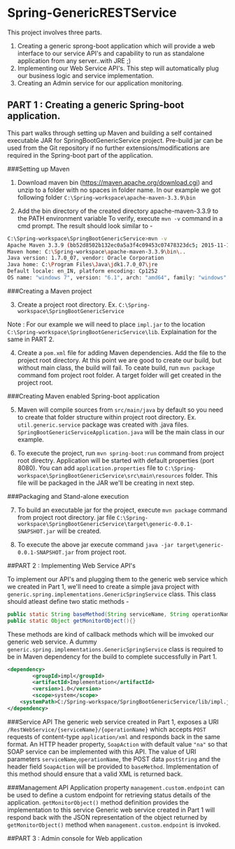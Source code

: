 # Spring-GenericRESTService

This project involves three parts.
1. Creating a generic sprong-boot application which will provide a web interface to our service API's and capability to run as standalone application from any server..with JRE ;)
2. Implementing our Web Service API's. This step will automatically plug our business logic and service implementation.
3. Creating an Admin service for our application monitoring.

## PART 1 : Creating a generic Spring-boot application.

This part walks through setting up Maven and building a self contained executable JAR for SpringBootGenericService project.
Pre-build jar can be used from the Git repository if no further extensions/modifications are required in the Spring-boot part of the application.

###Setting up Maven

1. Download maven bin (https://maven.apache.org/download.cgi) and unzip to a folder with no spaces in folder name. 
   In our example we got following folder `C:\Spring-workspace\apache-maven-3.3.9\bin`

2. Add the bin directory of the created directory apache-maven-3.3.9 to the PATH environment variable
   To verify, execute `mvn -v` command  in a cmd prompt. The result should look similar to - 
```bash
C:\Spring-workspace\SpringBootGenericService>mvn -v
Apache Maven 3.3.9 (bb52d8502b132ec0a5a3f4c09453c07478323dc5; 2015-11-10T10:41:47-06:00)
Maven home: C:\Spring-workspace\apache-maven-3.3.9\bin\..
Java version: 1.7.0_07, vendor: Oracle Corporation
Java home: C:\Program Files\Java\jdk1.7.0_07\jre
Default locale: en_IN, platform encoding: Cp1252
OS name: "windows 7", version: "6.1", arch: "amd64", family: "windows"
```
###Creating a Maven project
		
3. Create a project root directory. Ex. `C:\Spring-workspace\SpringBootGenericService`

Note : For our example we will need to place `impl.jar` to the location `C:\Spring-workspace\SpringBootGenericService\lib`. Explaination for the same in PART 2.

4. Create a `pom.xml` file for adding Maven dependencies. Add the file to the project root directory. At this point we are good to create our build, but without main class, the build will fail.
	To ceate build, run `mvn package` command fom project root folder. A target folder will get created in the project root.
	
###Creating Maven enabled Spring-boot application

5. Maven will compile sources from `src/main/java` by default so you need to create that folder structure within project root directory.
   Ex. `util.generic.service` package was created with .java files. `SpringBootGenericServiceApplication.java` will be the main class in our example.

6. To execute the project, run `mvn spring-boot:run` command from project root directry. Application will be started with default properties (port 8080).
   You can add `application.properties` file to  `C:\Spring-workspace\SpringBootGenericService\src\main\resources` folder. This file will be packaged in the JAR we'll be creating in next step.

###Packaging and Stand-alone execution

7. To build an executable jar for the project, execute `mvn package` command from project root directory.
   jar file `C:\Spring-workspace\SpringBootGenericService\target\generic-0.0.1-SNAPSHOT.jar` will be created.
   
8. To execute the above jar execute command `java -jar target\generic-0.0.1-SNAPSHOT.jar` from project root.

##PART 2 : Implementing Web Service API's

To implement our API's and plugging them to the generic web service which we created in Part 1, we'll need to create a simple java project with `generic.spring.implementations.GenericSpringService` class.
This class should atleast define two static methods - 
```java
public static String baseMethod(String serviceName, String operationName, String soapAction,String postString){}
public static Object getMonitorObject(){}
```
These methods are kind of callback methods which will be imvoked our generic web service. A dummy `generic.spring.implementations.GenericSpringService` class is required to be in Maven dependency for the build to complete successfully in Part 1.

```xml
<dependency>
    	<groupId>impl</groupId>
    	<artifactId>Implementation</artifactId>
    	<version>1.0</version>
    	<scope>system</scope>
	<systemPath>C:/Spring-workspace/SpringBootGenericService/lib/impl.jar</systemPath>
</dependency>
```

###Service API
The generic web service created in Part 1, exposes a URI `/RestWebService/{serviceName}/{operationName}` which accepts `POST` requests of content-type `application/xml` and responds back in the same format.
An HTTP header property, `SoapAction` with default value `"na"` so that SOAP service can be implemented with this API.
The value of URI parameters `serviceName`,`operationName`, the POST data `postString` and the header field `SoapAction` will be provided to `baseMethod`. Implementation of this method should ensure that a valid XML is returned back.

###Management API
Application property `management.custom.endpoint` can be used to define a custom endpoint for retrieving status details of the application. `getMonitorObject()` method definition provides the implementation to this service
Generic web service created in Part 1 will respond back with the JSON representation of the object returned by `getMonitorObject()` method when `management.custom.endpoint` is invoked.
 
##PART 3 : Admin console for Web application 
	
	


